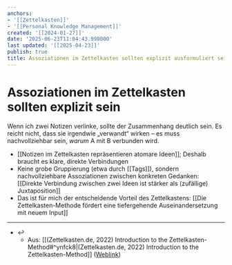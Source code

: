 ```yaml
---
anchors:
- '[[Zettelkasten]]'
- '[[Personal Knowledge Management]]'
created: '[[2024-01-27]]'
date: '2025-06-23T11:04:43.998000'
last updated: '[[2025-04-23]]'
publish: true
title: Assoziationen im Zettelkasten sollten explizit ausformuliert sein
---
```


# Assoziationen im Zettelkasten sollten explizit sein

Wenn ich zwei Notizen verlinke, sollte der Zusammenhang deutlich sein. Es reicht nicht, dass sie irgendwie „verwandt“ wirken – es muss nachvollziehbar sein, *warum* A mit B verbunden wird.

- [[Notizen im Zettelkasten repräsentieren atomare Ideen]]; Deshalb braucht es klare, direkte Verbindungen
- Keine grobe Gruppierung (etwa durch [[Tags]]), sondern nachvollziehbare Assoziationen zwischen konkreten Gedanken: [[Direkte Verbindung zwischen zwei Ideen ist stärker als (zufällige) Juxtaposition]]
- Das ist für mich der entscheidende Vorteil des Zettelkastens: [[Die Zettelkasten-Methode fördert eine tiefergehende Auseinandersetzung mit neuem Input]]

---

- ↩
	- Aus: [[(Zettelkasten.de, 2022) Introduction to the Zettelkasten-Method#^ynfck8|(Zettelkasten.de, 2022) Introduction to the Zettelkasten-Method]] ([Weblink](https://zettelkasten.de/introduction/))